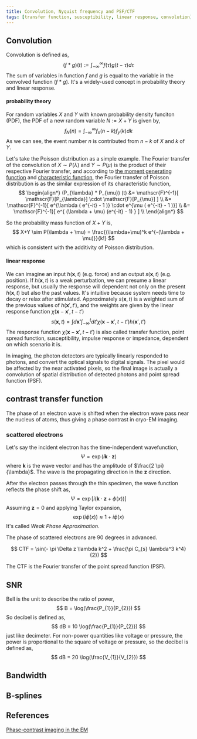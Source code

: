 ```yaml
---
title: Convolution, Nyquist frequency and PSF/CTF
tags: [transfer function, susceptibility, linear response, convolution]
---
```


## Convolution ##

Convolution is defined as,
$$
(f*g)(t) := \int_{-\infty}^{\infty} f(\tau) g(t-\tau) d\tau
$$
The sum of variables in function $f$ and $g$ is equal to the variable in the convolved function $(f*g)$.
It's a widely-used concept in probability theory and linear response.

#### probability theory ####

For random variables $X$ and $Y$ with known probability density funciton (PDF), the PDF of a new random variable $N := X+Y$ is given by,
$$
f_{N}(n) = \int_{-\infty}^{\infty} f_{x}(n-k)f_{y}(k) dk 
$$
As we can see, the event number $n$ is contributed from $n-k$ of $X$ and $k$ of $Y$.

Let's take the Poisson distribution as a simple example. The Fourier transfer of the convolution of $X \sim P(\lambda)$ and $Y \sim P(\mu)$ is the product of their respective Fourier transfer, and according to [the moment generating function](https://psichen.github.io/2021/02/13/common-probability-mass-functions/) and [characteristic function](https://psichen.github.io/2021/02/11/generating-functions-of-probability-distribution/#characteristic-functions), the Fourier transfer of Poisson distribution is as the similar expression of its characteristic function,
$$
\begin{align*}
(P_{\lambda} * P_{\mu}) (t)
&=  \mathscr{F}^{-1}[ \mathscr{F}[P_{\lambda}] \cdot \mathscr{F}[P_{\mu}] ] \\
&=  \mathscr{F}^{-1}[ e^{\lambda ( e^{-it} - 1 )} \cdot e^{\mu ( e^{-it} - 1 )}] \\
&=  \mathscr{F}^{-1}[ e^{ (\lambda + \mu) (e^{-it} - 1) } ] \\
\end{align*}
$$

So the probability mass function of $X+Y$ is,
$$
X+Y \sim P(\lambda + \mu) = \frac{(\lambda+\mu)^k e^{-(\lambda + \mu)}}{k!}
$$
which is consistent with the additivity of Poisson distribution.

#### linear response ####

We can imagine an input $h(\mathbf{x},t)$ (e.g. force) and an output $s(\mathbf{x},t)$ (e.g. position). If $h(\mathbf{x},t)$ is a weak perturbation, we can presume a linear response, but usually the response will dependent not only on the present $h(\mathbf{x},t)$ but also the past values. It's intuitive because system needs time to decay or relax after stimulated. Approximately $s(\mathbf{x},t)$ is a weighted sum of the previous values of $h(\mathbf{x}',t')$, and the weights are given by the linear response function $\chi(\mathbf{x}-\mathbf{x}',t-t')$
$$
s(\mathbf{x}, t) = \int d\mathbf{x'} \int_{-\infty}^{t} dt' \chi(\mathbf{x} - \mathbf{x}', t-t') h(\mathbf{x}', t')
$$
The response function $\chi(\mathbf{x}-\mathbf{x}',t-t')$ is also called transfer function, point spread function, susceptibility, impulse response or impedance, dependent on which scenario it is.

In imaging, the photon detectors are typically linearly responded to photons, and convert the optical signals to digital signals. The pixel would be affected by the near activated pixels, so the final image is actually a convolution of spatial distribution of detected photons and point spread function (PSF).

## contrast transfer function ##

The phase of an electron wave is shifted when the electron wave pass near the nucleus of atoms, thus giving a phase contrast in cryo-EM imaging.

### scattered electrons ###

Let's say the incident electron has the time-independent wavefunction,
$$
\Psi = \exp(i \boldsymbol{k} \cdot \boldsymbol{z})
$$
where $\boldsymbol{k}$ is the wave vector and has the amplitude of $\frac{2 \pi}{\lambda}$. The wave is the propagating direction in the $\boldsymbol{z}$ direction.

After the electron passes through the thin specimen, the wave function reflects the phase shift as,
$$
\Psi = \exp[ i (\boldsymbol{k} \cdot \boldsymbol{z} + \phi(x)) ]
$$
Assuming $\boldsymbol{z} = 0$ and applying Taylor expansion,
$$
\exp(i \phi(x)) \approx 1 + i \phi(x)
$$
It's called *Weak Phase Approximation*.

The phase of scattered electrons are 90 degrees in advanced.

$$
CTF = \sin(- \pi \Delta z \lambda k^2 + \frac{\pi C_{s} \lambda^3 k^4}{2})
$$

The CTF is the Fourier transfer of the point spread function (PSF).

## SNR ##
Bell is the unit to describe the ratio of power,
$$
B = \log(\frac{P_{1}}{P_{2}})
$$
So decibel is defined as,
$$
dB = 10 \log(\frac{P_{1}}{P_{2}})
$$
just like decimeter. For non-power quantities like voltage or pressure, the power is proportional to the square of voltage or pressure, so the decibel is defined as,
$$
dB = 20 \log(\frac{V_{1}}{V_{2}})
$$

## Bandwidth ##

## B-splines ##

## References ##

[Phase-contrast imaging in the EM](https://nccat.nysbc.org/wp-content/uploads/2020/03/2-Phase-contrast.pdf)

